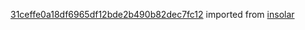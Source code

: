 [31ceffe0a18df6965df12bde2b490b82dec7fc12](https://github.com/insolar/insolar/commit/31ceffe0a18df6965df12bde2b490b82dec7fc12) imported from [insolar](https://github.com/insolar/insolar)
